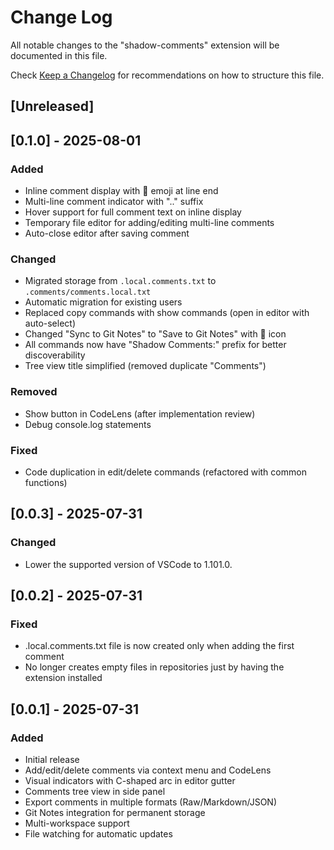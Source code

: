 # Change Log

All notable changes to the "shadow-comments" extension will be documented in this file.

Check [Keep a Changelog](http://keepachangelog.com/) for recommendations on how to structure this file.

## [Unreleased]

## [0.1.0] - 2025-08-01

### Added
- Inline comment display with 💬 emoji at line end
- Multi-line comment indicator with ".." suffix
- Hover support for full comment text on inline display
- Temporary file editor for adding/editing multi-line comments
- Auto-close editor after saving comment

### Changed
- Migrated storage from `.local.comments.txt` to `.comments/comments.local.txt`
- Automatic migration for existing users
- Replaced copy commands with show commands (open in editor with auto-select)
- Changed "Sync to Git Notes" to "Save to Git Notes" with 💾 icon
- All commands now have "Shadow Comments:" prefix for better discoverability
- Tree view title simplified (removed duplicate "Comments")

### Removed
- Show button in CodeLens (after implementation review)
- Debug console.log statements

### Fixed
- Code duplication in edit/delete commands (refactored with common functions)

## [0.0.3] - 2025-07-31

### Changed
- Lower the supported version of VSCode to 1.101.0.

## [0.0.2] - 2025-07-31

### Fixed
- .local.comments.txt file is now created only when adding the first comment
- No longer creates empty files in repositories just by having the extension installed

## [0.0.1] - 2025-07-31

### Added
- Initial release
- Add/edit/delete comments via context menu and CodeLens
- Visual indicators with C-shaped arc in editor gutter
- Comments tree view in side panel
- Export comments in multiple formats (Raw/Markdown/JSON)
- Git Notes integration for permanent storage
- Multi-workspace support
- File watching for automatic updates